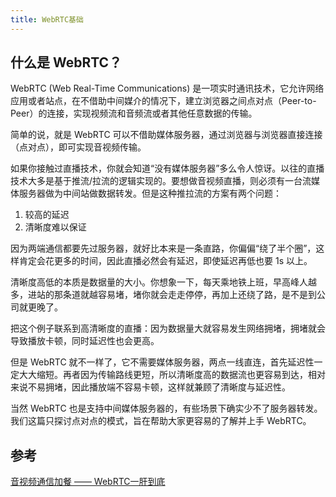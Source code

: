```yaml
---
title: WebRTC基础
---
```


## 什么是 WebRTC？

WebRTC (Web Real-Time Communications) 是一项实时通讯技术，它允许网络应用或者站点，在不借助中间媒介的情况下，建立浏览器之间点对点（Peer-to-Peer）的连接，实现视频流和音频流或者其他任意数据的传输。

简单的说，就是 WebRTC 可以不借助媒体服务器，通过浏览器与浏览器直接连接（点对点），即可实现音视频传输。

如果你接触过直播技术，你就会知道“没有媒体服务器”多么令人惊讶。以往的直播技术大多是基于推流/拉流的逻辑实现的。要想做音视频直播，则必须有一台流媒体服务器做为中间站做数据转发。但是这种推拉流的方案有两个问题：

1. 较高的延迟
2. 清晰度难以保证

因为两端通信都要先过服务器，就好比本来是一条直路，你偏偏“绕了半个圈”，这样肯定会花更多的时间，因此直播必然会有延迟，即使延迟再低也要 1s 以上。

清晰度高低的本质是数据量的大小。你想象一下，每天乘地铁上班，早高峰人越多，进站的那条道就越容易堵，堵你就会走走停停，再加上还绕了路，是不是到公司就更晚了。

把这个例子联系到高清晰度的直播：因为数据量大就容易发生网络拥堵，拥堵就会导致播放卡顿，同时延迟性也会更高。

但是 WebRTC 就不一样了，它不需要媒体服务器，两点一线直连，首先延迟性一定大大缩短。再者因为传输路线更短，所以清晰度高的数据流也更容易到达，相对来说不易拥堵，因此播放端不容易卡顿，这样就兼顾了清晰度与延迟性。

当然 WebRTC 也是支持中间媒体服务器的，有些场景下确实少不了服务器转发。我们这篇只探讨点对点的模式，旨在帮助大家更容易的了解并上手 WebRTC。

## 参考

[音视频通信加餐 —— WebRTC一肝到底](https://mp.weixin.qq.com/s/6vzPGwoqJCgiA7NMjwOUWw)

